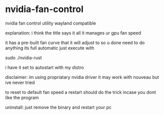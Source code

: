 # nvidia-fan-control
nvidia fan control utility wayland compatible

explanation:
i think the title says it all it manages ur gpu fan speed

it has a pre-built fan curve that it will adjust to so u done need to do anything its full automatic just execute with

sudo ./nvidia-rust

i have it set to autostart with my distro

disclaimer:
im using propriatary nvidia driver it may work with nouveau but ive never tried

to reset to default fan speed a restart should do the trick incase you dont like the program

uninstall:
just remove the binary and restart your pc
